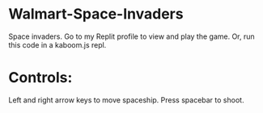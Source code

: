 # Walmart-Space-Invaders
Space invaders. Go to my Replit profile to view and play the game. Or, run this code in a kaboom.js repl.

# Controls:

Left and right arrow keys to move spaceship. Press spacebar to shoot.
